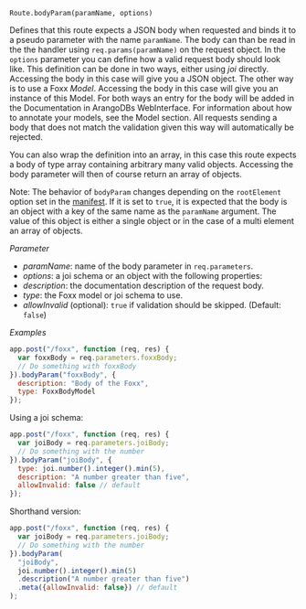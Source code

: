 


`Route.bodyParam(paramName, options)`

Defines that this route expects a JSON body when requested and binds it to
a pseudo parameter with the name `paramName`.
The body can than be read in the the handler using `req.params(paramName)` on the request object.
In the `options` parameter you can define how a valid request body should look like.
This definition can be done in two ways, either using *joi* directly.
Accessing the body in this case will give you a JSON object.
The other way is to use a Foxx *Model*.
Accessing the body in this case will give you an instance of this Model.
For both ways an entry for the body will be added in the Documentation in ArangoDBs WebInterface.
For information about how to annotate your models, see the Model section.
All requests sending a body that does not match the validation given this way
will automatically be rejected.

You can also wrap the definition into an array, in this case this route
expects a body of type array containing arbitrary many valid objects.
Accessing the body parameter will then of course return an array of objects.

Note: The behavior of `bodyParam` changes depending on the `rootElement` option
set in the [manifest](../Develop/Manifest.md). If it is set to `true`, it is
expected that the body is an
object with a key of the same name as the `paramName` argument.
The value of this object is either a single object or in the case of a multi
element an array of objects.

*Parameter*

 * *paramName*: name of the body parameter in `req.parameters`.
 * *options*: a joi schema or an object with the following properties:
  * *description*: the documentation description of the request body.
  * *type*: the Foxx model or joi schema to use.
  * *allowInvalid* (optional): `true` if validation should be skipped. (Default: `false`)

*Examples*

```js
app.post("/foxx", function (req, res) {
  var foxxBody = req.parameters.foxxBody;
  // Do something with foxxBody
}).bodyParam("foxxBody", {
  description: "Body of the Foxx",
  type: FoxxBodyModel
});
```

Using a joi schema:

```js
app.post("/foxx", function (req, res) {
  var joiBody = req.parameters.joiBody;
  // Do something with the number
}).bodyParam("joiBody", {
  type: joi.number().integer().min(5),
  description: "A number greater than five",
  allowInvalid: false // default
});
```

Shorthand version:

```js
app.post("/foxx", function (req, res) {
  var joiBody = req.parameters.joiBody;
  // Do something with the number
}).bodyParam(
  "joiBody",
  joi.number().integer().min(5)
  .description("A number greater than five")
  .meta({allowInvalid: false}) // default
);
```

